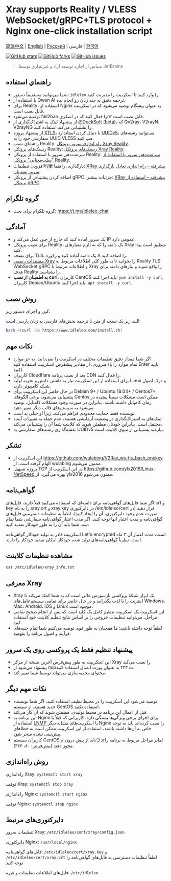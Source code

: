 # Xray supports Reality / VLESS WebSocket/gRPC+TLS protocol + Nginx one-click installation script

[简体中文](/README.md) | [English](/languages/en/README.md) | [Русский](/languages/ru/README.md) | فارسی | [한국어](/languages/ko/README.md)

[![GitHub stars](https://img.shields.io/github/stars/hello-yunshu/Xray_bash_onekey?color=%230885ce)](https://github.com/hello-yunshu/Xray_bash_onekey/stargazers) [![GitHub forks](https://img.shields.io/github/forks/hello-yunshu/Xray_bash_onekey?color=%230885ce)](https://github.com/hello-yunshu/Xray_bash_onekey/network) [![GitHub issues](https://img.shields.io/github/issues/hello-yunshu/Xray_bash_onekey)](https://github.com/hello-yunshu/Xray_bash_onekey/issues)

> سپاس از اجازه توسعه آزاد و غیرتجاری توسط JetBrains

## راهنماي استفاده

* شما می‌توانید مستقیماً دستور: `idleleo` را وارد کنید تا اسکریبت را مدیریت کنید.
* با استفاده از Qwen AI ترجمه دقیق به چند زبان رو انجام بده.
* برای Reality، استفاده از Nginx به عنوان پیشگام توصیه می‌شود که در اسکریبت قابل نصب است.
* توصیه می‌شود fail2ban را فعال کنید که در اسکریпт قابل نصب است.
* از پیشنهاد لینک به اشتراک‌گذاری از [@DuckSoft](https://github.com/DuckSoft) [(beta)](https://github.com/XTLS/Xray-core/issues/91)، که Qv2ray، V2rayN، V2rayNG را پشتیبانی می‌کند استفاده کنید.
* از پیشنهاد پروژه [XTLS](https://github.com/XTLS/Xray-core/issues/158)، با دنبال کردن استاندارد [UUIDv5](https://tools.ietf.org/html/rfc4122#section-4.3)، می‌توانید رشته‌های سفارشی خود را به UUID VLESS مپ کنید.
* راهنمای نصب Reality: [راه اندازی سرور پروتکل Xray Reality](https://hey.run/archives/da-jian-xray-reality-xie-yi-fu-wu-qi).
* ریسک‌های پروتکل Reality: [ریسک‌های پروتکل Xray Reality](https://hey.run/archives/reality-xie-yi-de-feng-xian).
* سرعت‌دهی سرور با استفاده از پروتکل Reality: [سرعت‌دهی سرور با استفاده از "سلب‌معنایی" پروتکل Reality](https://hey.run/archives/li-yong-reality-xie-yi-lou-dong-jia-su-fu-wu-qi).
* افزودن تنظیمات均衡 بارگذاری، راهنما: [XRay پیشرفته – راه اندازی تعادل بارگذاری سرور پشتیبان](https://hey.run/archives/xrayjin-jie-wan-fa---da-jian-hou-duan-fu-wu-qi-fu-zai-jun-heng).
* اضافه کردن پشتیبانی از پروتکل gRPC، جزئیات بیشتر: [XRay پیشرفته – استفاده از پروتکل gRPC](https://hey.run/archives/xrayjin-jie-wan-fa---shi-yong-grpcxie-yi).

## گروه تلگرام

* گروه تلگرام برای بحث: <https://t.me/idleleo_chat>

## آمادگی

* یک سرور آماده کنید که خارج از چین عمل می‌کند و IP عمومی دارد.
* برای نصب پروتکل Reality، یک دامنه را که به الزم معیارهای Xray منطبق است پیدا کنید.
* برای نسخه TLS، یک دامنه آماده کنید و رکورد A را اضافه کنید.
* [مستندات رسمی Xray](https://xtls.github.io) را بخوانید تا به طور کلی اطلاعات مربوط به Reality TLS WebSocket gRPC و اطلاعات مرتبط با Xray را واقع شوید و نیازهای دامنه برای هدف Reality را بشناسید.
* **به اطمینان از نصب curl**، کاربران CentOS باید اجرا کنند: `yum install -y curl`; کاربران Debian/Ubuntu باید اجرا کنند: `apt install -y curl`.

## روش نصب

کپی و اجرای دستور زیر:

البند زیر یک نسخه از متن با ترجمه بخش‌های فارسی به زبان پارسی است:

``` bash
bash <(curl -Ss https://www.idleleo.com/install.sh)
```

## نکات مهم

* اگر شما مقدار دقیق تنظیمات مختلف در اسکریبت را نمی‌دانید، به جز موارد ضروری، از مقادیر پیشفرض اسکریبت استفاده کنید (تمام موارد را با Enter تایید کنید).
* کاربران Cloudflare بعد از نصب برنامه CDN را فعال کنید.
* برای استفاده از این اسکریبت نیاز به داشتن دانش و تجربه اولیه Linux و درک اصول شبکه کامپیوتر دارید.
* در حال حاضر این اسکریپت برای Debian 9+ / Ubuntu 18.04+ / Centos7+ پشتیبانی می‌شود، برخی الگوهای Centos ممکن است مشکلات نسبتاً پیچیده در زمان کامپایل داشته باشند، بنابراین در صورت وجود مشکلات کامپایل، توصیه می‌شود به سیستم‌های قالب دیگر تغییر دهید.
* نویسنده فقط حمایت محدودی فراهم می‌کند، زیرا او خیلی بد است.
* لینک‌های به اشتراک‌گذاری در وضعیت آزمایشی هستند، عدم حمله به تغییرات آینده محتمل است، بنابراین خودتان مطمئن شوید که کلاینت شما آن را پشتیبانی می‌کند.
* نقشه‌گذاری رشته‌های سفارشی به UUIDv5 نیازمند پشتیبانی از سوی کلاینت است.

## تشکر

* این اسکریپت از <https://github.com/wulabing/V2Ray_ws-tls_bash_onekey> الهام گرفته است، از wulabing ممنون می‌شوم.
* پروژه تسهیل TCP در این اسکریپت از <https://github.com/ylx2016/Linux-NetSpeed> بهره می‌گیرد، از ylx2016 ممنون می‌شوم.

## گواهی‌نامه

اگر شما فایل‌های گواهی‌نامه برای دامنه‌ای که استفاده می‌کنید قبلاً دارید، فایل‌های crt و key را به نام xray.crt و xray.key در دایرکتوری /etc/idleleo/cert قرار دهید (در صورت عدم وجود دایرکتوری، آن را ایجاد کنید)، لطفاً به تنظیمات دسترسی فایل‌های گواهی‌نامه و مدت اعتبار آنها توجه کنید، اگر مدت اعتبار گواهی‌نامه سفارشی شما تمام شد، شما باید آن را به طور خودکار تمدید کنید.

اسکریپت قادر به تولید خودکار گواهی‌نامه Let's encrypted است، مدت اعتبار آن ۳ ماه است، نظریاً گواهی‌نامه‌های تولید شده خودکار امکان تمدید خودکار را دارند.

## مشاهده تنظیمات کلاینت

`cat /etc/idleleo/xray_info.txt`

## معرفی Xray

* Xray یک ابزار شبکهٔ پروکسی باز‌سورس عالی است که به شما کمک می‌کند تا اینترنت را با لذت بگذرانید و در حال حاضر برای تمامی سیستم‌عامل‌های Windows، Mac، Android، IOS و Linux موجود است.
* این اسکریپت یک اسکریپت تنظیم کامل یک کلید است که پس از انجام صحیح تمامی مراحل، می‌توانید تنظیمات خروجی را بر اساس نتایج تنظیم کلاینت خود استفاده کنید.
* لطفاً توجه داشته باشید: ما همچنان به طور قوی توصیه می‌کنیم شما تمام جنبه‌های فرآیند و اصول برنامه را بفهمید.

## پیشنهاد تنظیم فقط یک پروکسی روی یک سرور

* این اسکریپت به طور پیش‌فرض آخرین نسخه از مرکز Xray را نصب می‌کند.
* پیشنهاد می‌شود از порت ۴۴۳ به عنوان پورت اتصال استفاده کنید.
* محتوای مخفیه‌سازی می‌تواند توسط شما تغییر کند.

## نکات مهم دیگر

* توصیه می‌شود این اسکریپت را در محیط نظيف استفاده کنید، اگر شما نویسنده جدید هستید، از سیستم CentOS استفاده نکنید.
* قبل از اعمال این برنامه در محیط تولیدی، مطمئن شوید که آن کار می‌کند.
* این برنامه به Nginx برای اجرای برخی ویژگی‌ها بستگی دارد، کاربرانی که قبلاً با استفاده از [LNMP](https://lnmp.org) یا اسکریپت‌های مشابه دیگر Nginx را نصب کرده‌اند باید به توجه خاص به آن‌ها داشته باشند، استفاده از این اسکریپت ممکن است به خطاهای پیش‌بینی نشده منجر شود.
* کاربران سیستم CentOS باید از پیش درون مウォلفایر مراحل مربوط به برنامه را مجوز دهند (پیش‌فرض: ۸۰، ۴۴۳).

## روش راه‌اندازی

راه‌اندازی Xray: `systemctl start xray`

توقف Xray: `systemctl stop xray`

راه‌اندازی Nginx: `systemctl start nginx`

توقف Nginx: `systemctl stop nginx`

## دایرکتوری‌های مرتبط

تنظیمات سرور Xray: `/etc/idleleo/conf/xray/config.json`

دایرکتوری Nginx: `/usr/local/nginx`

فایل‌های گواهی‌نامه: `/etc/idleleo/cert/xray.key` و `/etc/idleleo/cert/xray.crt` لطفاً تنظیمات دسترسی به فایل‌های گواهی‌نامه را توجه کنید

فایل‌های اطلاعات تنظیمات و غیره: `/etc/idleleo`

